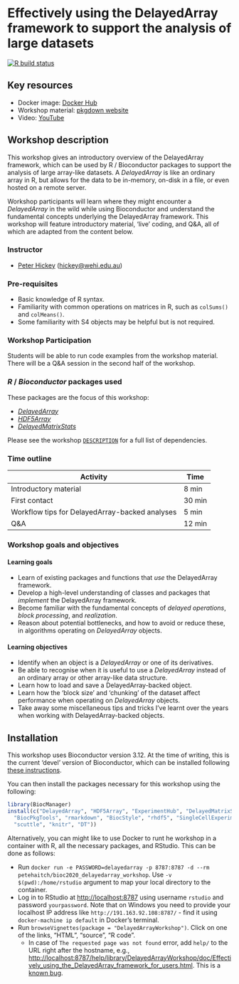 
<!-- README.md is generated from README.Rmd. Please edit that file -->

# Effectively using the DelayedArray framework to support the analysis of large datasets

<!-- badges: start -->

[![R build
status](https://github.com/PeteHaitch/BioC2020_DelayedArray_workshop/workflows/.github/workflows/basic_checks.yaml/badge.svg)](https://github.com/PeteHaitch/BioC2020_DelayedArray_workshop/actions)
<!-- badges: end -->

## Key resources

  - Docker image: [Docker
    Hub](https://hub.docker.com/repository/docker/petehaitch/bioc2020_delayedarray_workshop)
  - Workshop material: [pkgdown
    website](https://petehaitch.github.io/BioC2020_DelayedArray_workshop)
  - Video: [YouTube](https://youtu.be/Ew_3RdtszBs)

## Workshop description

This workshop gives an introductory overview of the DelayedArray
framework, which can be used by R / Bioconductor packages to support the
analysis of large array-like datasets. A *DelayedArray* is like an
ordinary array in R, but allows for the data to be in-memory, on-disk in
a file, or even hosted on a remote server.

Workshop participants will learn where they might encounter a
*DelayedArray* in the wild while using Bioconductor and understand the
fundamental concepts underlying the DelayedArray framework. This
workshop will feature introductory material, ‘live’ coding, and Q\&A,
all of which are adapted from the content below.

### Instructor

  - [Peter Hickey](https://peterhickey.org/) (<hickey@wehi.edu.au>)

### Pre-requisites

  - Basic knowledge of R syntax.
  - Familiarity with common operations on matrices in R, such as
    `colSums()` and `colMeans()`.
  - Some familiarity with S4 objects may be helpful but is not required.

### Workshop Participation

Students will be able to run code examples from the workshop material.
There will be a Q\&A session in the second half of the workshop.

### *R* / *Bioconductor* packages used

These packages are the focus of this workshop:

  - *[DelayedArray](https://bioconductor.org/packages/3.12/DelayedArray)*
  - *[HDF5Array](https://bioconductor.org/packages/3.12/HDF5Array)*
  - *[DelayedMatrixStats](https://bioconductor.org/packages/3.12/DelayedMatrixStats)*

Please see the workshop
[`DESCRIPTION`](https://github.com/PeteHaitch/BioC2020_DelayedArray_workshop/blob/master/DESCRIPTION)
for a full list of dependencies.

### Time outline

| Activity                                       | Time   |
| ---------------------------------------------- | ------ |
| Introductory material                          | 8 min  |
| First contact                                  | 30 min |
| Workflow tips for DelayedArray-backed analyses | 5 min  |
| Q\&A                                           | 12 min |

### Workshop goals and objectives

#### Learning goals

  - Learn of existing packages and functions that *use* the DelayedArray
    framework.
  - Develop a high-level understanding of classes and packages that
    *implement* the DelayedArray framework.
  - Become familiar with the fundamental concepts of *delayed
    operations*, *block processing*, and *realization*.
  - Reason about potential bottlenecks, and how to avoid or reduce
    these, in algorithms operating on *DelayedArray* objects.

#### Learning objectives

  - Identify when an object is a *DelayedArray* or one of its
    derivatives.
  - Be able to recognise when it is useful to use a *DelayedArray*
    instead of an ordinary array or other array-like data structure.
  - Learn how to load and save a DelayedArray-backed object.
  - Learn how the ‘block size’ and ‘chunking’ of the dataset affect
    performance when operating on *DelayedArray* objects.
  - Take away some miscellaneous tips and tricks I’ve learnt over the
    years when working with DelayedArray-backed objects.

## Installation

This workshop uses Bioconductor version 3.12. At the time of writing,
this is the current ‘devel’ version of Bioconductor, which can be
installed following [these
instructions](https://www.bioconductor.org/developers/how-to/useDevel/).

You can then install the packages necessary for this workshop using the
following:

``` r
library(BiocManager)
install(c("DelayedArray", "HDF5Array", "ExperimentHub", "DelayedMatrixStats",
  "BiocPkgTools", "rmarkdown", "BiocStyle", "rhdf5", "SingleCellExperiment",
  "scuttle", "knitr", "DT"))
```

Alternatively, you can might like to use Docker to runt he workshop in a
container with R, all the necessary packages, and RStudio. This can be
done as follows:

  - Run `docker run -e PASSWORD=delayedarray -p 8787:8787 -d --rm
    petehaitch/bioc2020_delayedarray_workshop`. Use `-v
    $(pwd):/home/rstudio` argument to map your local directory to the
    container.
  - Log in to RStudio at <http://localhost:8787> using username
    `rstudio` and password `yourpassword`. Note that on Windows you need
    to provide your localhost IP address like
    `http://191.163.92.108:8787/` - find it using `docker-machine ip
    default` in Docker’s terminal.
  - Run `browseVignettes(package = "DelayedArrayWorkshop")`. Click on
    one of the links, “HTML”, “source”, “R code”.
      - In case of `The requested page was not found` error, add `help/`
        to the URL right after the hostname, e.g.,
        <http://localhost:8787/help/library/DelayedArrayWorkshop/doc/Effectively_using_the_DelayedArray_framework_for_users.html>.
        This is a [known
        bug](https://github.com/rocker-org/rocker-versioned/issues/178).
